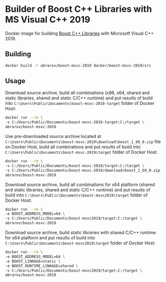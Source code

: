 # Builder of Boost C++ Libraries with MS Visual C++ 2019

Docker image for building [Boost C++ Libraries](http://www.boost.org/) with Microsoft Visual C++ 2019.

## Building

```bash
docker build -t abrarov/boost-msvc-2019 docker/boost-msvc-2019/src
```

## Usage

Download source archive, build all combinations (x86, x64, shared and static libraries, shared and static C/C++ runtime) 
and put results of build into `C:\Users\Public\Documents\boost-msvc-2019-target` folder of Docker Host:  

```bash
docker run --rm \
-v C:/Users/Public/Documents/boost-msvc-2019-target:C:/target \
abrarov/boost-msvc-2019
```
 
Use pre-downloaded source archive located at `C:\Users\Public\Documents\boost-msvc-2019\download\boost_1_69_0.zip` file 
on Docker Host, build all combinations and put results of build into `C:\Users\Public\Documents\boost-msvc-2019\target` 
folder of Docker Host:
 
```bash
docker run --rm \
-v C:/Users/Public/Documents/boost-msvc-2019/target:C:/target \
-v C:/Users/Public/Documents/boost-msvc-2019/download/boost_1_69_0.zip:C:/download/boost_1_69_0.zip \
abrarov/boost-msvc-2019
```

Download source archive, build all combinations for x64 platform (shared and static libraries, shared and static C/C++ runtime) 
and put results of build into `C:\Users\Public\Documents\boost-msvc2019\target` folder of Docker Host:

```bash
docker run --rm \
-e BOOST_ADDRESS_MODEL=64 \
-v C:/Users/Public/Documents/boost-msvc2019/target:C:/target \
abrarov/boost-msvc-2019
```

Download source archive, build static libraries with shared C/C++ runtime for x64 platform and put results of build into 
`C:\Users\Public\Documents\boost-msvc2019\target` folder of Docker Host:

```bash
docker run --rm \
-e BOOST_ADDRESS_MODEL=64 \
-e BOOST_LINKAGE=static \
-e BOOST_RUNTIME_LINKAGE=shared \
-v C:/Users/Public/Documents/boost-msvc2019/target:C:/target \
abrarov/boost-msvc-2019
```
